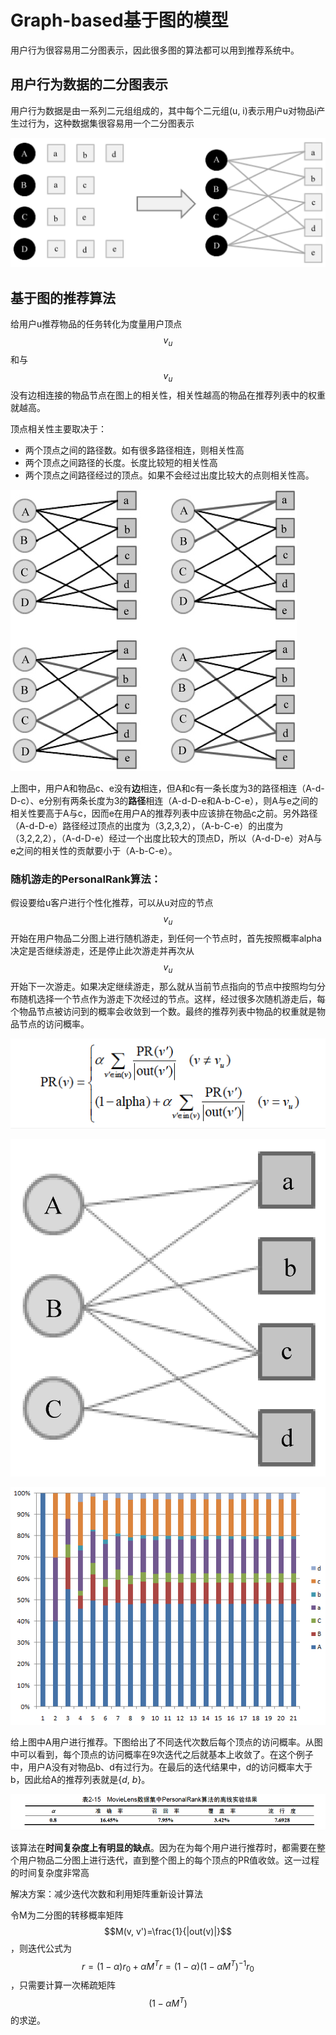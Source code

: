# Graph-based基于图的模型

用户行为很容易用二分图表示，因此很多图的算法都可以用到推荐系统中。

## 用户行为数据的二分图表示

用户行为数据是由一系列二元组组成的，其中每个二元组\(u, i\)表示用户u对物品i产生过行为，这种数据集很容易用一个二分图表示

![](../.gitbook/assets/image%20%2852%29.png)

## 基于图的推荐算法

给用户u推荐物品的任务转化为度量用户顶点 $$v_u$$ 和与 $$v_u$$没有边相连接的物品节点在图上的相关性，相关性越高的物品在推荐列表中的权重就越高。

顶点相关性主要取决于：

* 两个顶点之间的路径数。如有很多路径相连，则相关性高
* 两个顶点之间路径的长度。长度比较短的相关性高
* 两个顶点之间路径经过的顶点。如果不会经过出度比较大的点则相关性高。 

![](../.gitbook/assets/image%20%2866%29.png)

上图中，用户A和物品c、e没有**边**相连，但A和c有一条长度为3的路径相连（A-d-D-c）、e分别有两条长度为3的**路径**相连（A-d-D-e和A-b-C-e），则A与e之间的相关性要高于A与c，因而e在用户A的推荐列表中应该排在物品c之前。另外路径（A-d-D-e）路径经过顶点的出度为（3,2,3,2），（A-b-C-e）的出度为（3,2,2,2），（A-d-D-e）经过一个出度比较大的顶点D，所以（A-d-D-e）对A与e之间的相关性的贡献要小于（A-b-C-e）。

### 随机游走的PersonalRank算法：

假设要给u客户进行个性化推荐，可以从u对应的节点 $$v_u$$开始在用户物品二分图上进行随机游走，到任何一个节点时，首先按照概率alpha决定是否继续游走，还是停止此次游走并再次从$$v_u$$开始下一次游走。如果决定继续游走，那么就从当前节点指向的节点中按照均匀分布随机选择一个节点作为游走下次经过的节点。这样，经过很多次随机游走后，每个物品节点被访问到的概率会收敛到一个数。最终的推荐列表中物品的权重就是物品节点的访问概率。

![](../.gitbook/assets/image%20%2849%29.png)

![](../.gitbook/assets/image%20%2864%29.png)

![](../.gitbook/assets/image%20%2857%29.png)

给上图中A用户进行推荐。下图给出了不同迭代次数后每个顶点的访问概率。从图中可以看到，每个顶点的访问概率在9次迭代之后就基本上收敛了。在这个例子中，用户A没有对物品b、d有过行为。在最后的迭代结果中，d的访问概率大于b，因此给A的推荐列表就是{_d_, _b_}。

![](../.gitbook/assets/image%20%2844%29.png)

该算法在**时间复杂度上有明显的缺点**。因为在为每个用户进行推荐时，都需要在整个用户物品二分图上进行迭代，直到整个图上的每个顶点的PR值收敛。这一过程的时间复杂度非常高

解决方案：减少迭代次数和利用矩阵重新设计算法

令M为二分图的转移概率矩阵 $$M(v, v')=\frac{1}{|out(v)|}$$，则迭代公式为 $$r=(1-\alpha)r_0+\alpha M^Tr=(1-\alpha)(1-\alpha M^T)^{-1}r_0$$ ，只需要计算一次稀疏矩阵 $$(1-\alpha M^T)$$ 的求逆。



